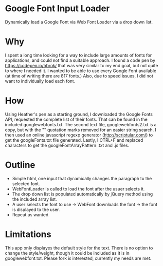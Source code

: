 # Google Font Input Loader
Dynamically load a Google Font via Web Font Loader via a drop down list.


# Why
I spent a long time looking for a way to include large amounts of fonts for applications, and could not find a suitable approach. I found a code pen by https://codepen.io/hbrok/ that was very similar to my end goal, but not quite to where I needed it. I wanted to be able to use every Google Font available (at time of writing there are 817 fonts.) Also, due to speed issues, I did not want to individually load each font.

# How
Using Heather's pen as a starting ground, I downloaded the Google Fonts API, requested the complete list of their fonts. That can be found in the included googlewebfonts.txt. The second text file, googlewebfonts2.txt is a copy, but with the "" quotation marks removed for an easier string search. I then used an online javascript regexp generator (http://scriptular.com/) to get the googleFonts.txt file generated. Lastly, I CTRL+F and replaced characters to get the googleFontArrayPattern .txt and .js files.

# Outline
- Simple html, one input that dynamically changes the paragraph to the selected font.
- WebFontLoader is called to load the font after the usuer selects it.
- The drop down list is populated automatically by jQuery method using the included array list.
- A user selects the font to use -> WebFont downloads the font -> the font is displayed to the user.
- Repeat as wanted.

# Limitations
This app only displayes the default style for the text. There is no option to change the style/weight, though it could be included as it is in googlewebfont.txt. Please fork is interested, currently my needs are met.
